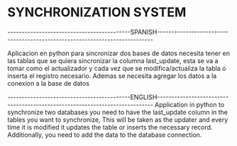 # SYNCHRONIZATION SYSTEM
-------------------------------------------SPANISH----------------------------------------------------------------------------

Aplicacion en python para sincronizar dos bases de datos necesita tener en las tablas que se quiera sincronizar la columna last_update,
esta se va a tomar como el actualizador y cada vez que se modifica/actualiza la tabla o inserta el registro necesario.
Ademas se necesita agregar los datos a la conexion a la base de datos

-------------------------------------------ENGLISH----------------------------------------------------------------------------
Application in python to synchronize two databases you need to have the last_update column in the tables you want to synchronize,
This will be taken as the updater and every time it is modified it updates the table or inserts the necessary record.
Additionally, you need to add the data to the database connection.
